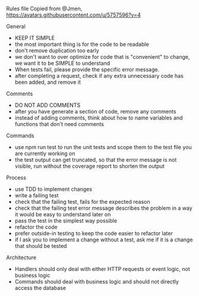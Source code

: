 Rules file Copied from @Jmen, https://avatars.githubusercontent.com/u/5757596?v=4

General

- KEEP IT SIMPLE
- the most important thing is for the code to be readable
- don't remove duplication too early
- we don't want to over optimize for code that is "convenient" to change, we want it to be SIMPLE to understand
- When tests fail, please provide the specific error message.
- after completing a request, check if any extra unnecessary code has been added, and remove it

Comments

- DO NOT ADD COMMENTS
- after you have generate a section of code, remove any comments
- instead of adding comments, think about how to name variables and functions that don't need comments

Commands

- use npm run test to run the unit tests and scope them to the test file you are currently working on
- the test output can get truncated, so that the error message is not visible, run without the coverage report to shorten the output

Process

- use TDD to implement changes
- write a failing test
- check that the failing test, fails for the expected reason
- check that the failing test error message describes the problem in a way it would be easy to understand later on
- pass the test in the simplest way possible
- refactor the code
- prefer outside-in testing to keep the code easier to refactor later
- if I ask you to implement a change without a test, ask me if it is a change that should be tested

Architecture

- Handlers should only deal with either HTTP requests or event logic, not business logic
- Commands should deal with business logic and should not directly access the database

